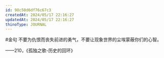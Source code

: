 ```yaml
---
id: 98c50d6df76c67c3
createdAt: 2024/05/17 22:16:27
updatedAt: 2024/05/17 22:16:27
thinoType: JOURNAL
---
```

#金句 不要为仇恨而丧失前进的勇气，不要让现象世界的尘埃蒙蔽你们的心智。

——210，《孤独之歌-历史的回环》